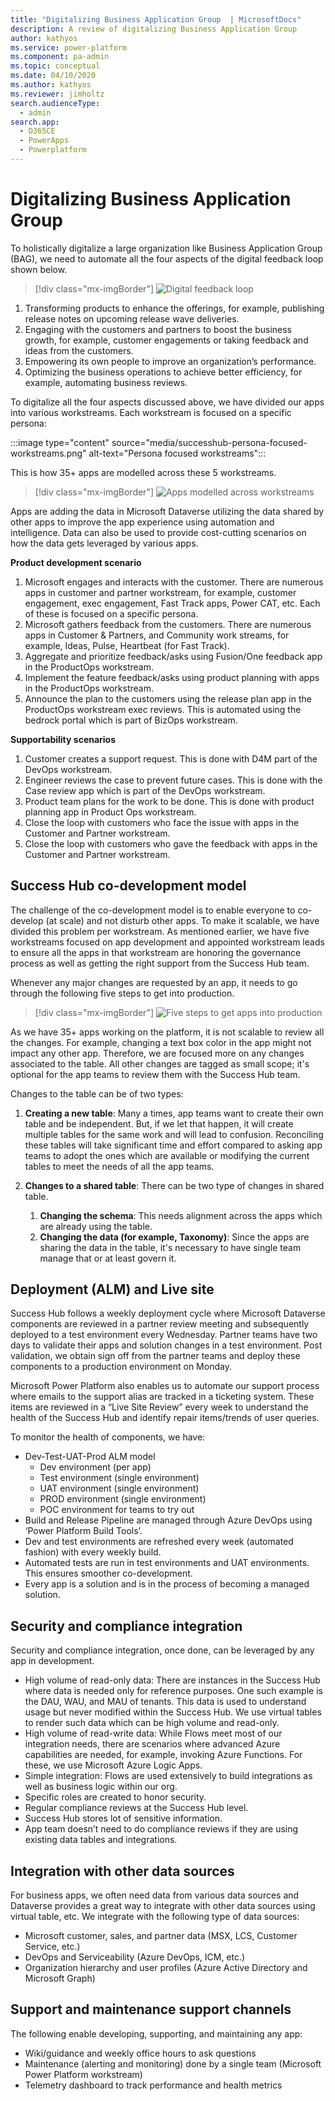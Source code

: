 ```yaml
---
title: "Digitalizing Business Application Group  | MicrosoftDocs"
description: A review of digitalizing Business Application Group
author: kathyos
ms.service: power-platform
ms.component: pa-admin
ms.topic: conceptual
ms.date: 04/10/2020
ms.author: kathyos
ms.reviewer: jimholtz
search.audienceType: 
  - admin
search.app: 
  - D365CE
  - PowerApps
  - Powerplatform
---
```

# Digitalizing Business Application Group 

To holistically digitalize a large organization like Business Application Group (BAG), we need to automate all the four aspects of the digital feedback loop shown below.

> [!div class="mx-imgBorder"] 
> ![Digital feedback loop](media/successhub-digital-feedback-loop.png "Digital feedback loop")

1. Transforming products to enhance the offerings, for example, publishing release notes on upcoming release wave deliveries.
2. Engaging with the customers and partners to boost the business growth, for example, customer engagements or taking feedback and ideas from the customers. 
3. Empowering its own people to improve an organization’s performance.
4. Optimizing the business operations to achieve better efficiency, for example, automating business reviews.

To digitalize all the four aspects discussed above, we have divided our apps into various workstreams. Each workstream is focused on a specific persona:

:::image type="content" source="media/successhub-persona-focused-workstreams.png" alt-text="Persona focused workstreams":::

This is how 35+ apps are modelled across these 5 workstreams. 

> [!div class="mx-imgBorder"] 
> ![Apps modelled across workstreams](media/successhub-apps-modelled-across-workstreams.png "Apps modelled across workstreams")

Apps are adding the data in Microsoft Dataverse utilizing the data shared by other apps to improve the app experience using automation and intelligence. Data can also be used to provide cost-cutting scenarios on how the data gets leveraged by various apps.

**Product development scenario**

1. Microsoft engages and interacts with the customer. There are numerous apps in customer and partner workstream, for example, customer engagement, exec engagement, Fast Track apps, Power CAT, etc. Each of these is focused on a specific persona.
2. Microsoft gathers feedback from the customers. There are numerous apps in Customer & Partners, and Community work streams, for example, Ideas, Pulse, Heartbeat (for Fast Track). 
3. Aggregate and prioritize feedback/asks using Fusion/One feedback app in the ProductOps workstream.
4. Implement the feature feedback/asks using product planning with apps in the ProductOps workstream.
5. Announce the plan to the customers using the release plan app in the ProductOps workstream exec reviews. This is automated using the bedrock portal which is part of BizOps workstream.

**Supportability scenarios**

1. Customer creates a support request. This is done with D4M part of the DevOps workstream.
2. Engineer reviews the case to prevent future cases. This is done with the Case review app which is part of the DevOps workstream.
3. Product team plans for the work to be done. This is done with product planning app in Product Ops workstream.
4. Close the loop with customers who face the issue with apps in the Customer and Partner workstream.
5. Close the loop with customers who gave the feedback with apps in the Customer and Partner workstream.

## Success Hub co-development model

The challenge of the co-development model is to enable everyone to co-develop (at scale) and not disturb other apps. To make it scalable, we have divided this problem per workstream. As mentioned earlier, we have five workstreams focused on app development and appointed workstream leads to ensure all the apps in that workstream are honoring the governance process as well as getting the right support from the Success Hub team.

Whenever any major changes are requested by an app, it needs to go through the following five steps to get into production.

> [!div class="mx-imgBorder"] 
> ![Five steps to get apps into production](media/successhub-steps-to-production.png "Five steps to get apps into production")

As we have 35+ apps working on the platform, it is not scalable to review all the changes. For example, changing a text box color in the app might not impact any other app. Therefore, we are focused more on any changes associated to the table. All other changes are tagged as small scope; it's optional for the app teams to review them with the Success Hub team. 

Changes to the table can be of two types:

1. **Creating a new table**: Many a times, app teams want to create their own table and be independent. But, if we let that happen, it will create multiple tables for the same work and will lead to confusion. Reconciling these tables will take significant time and effort compared to asking app teams to adopt the ones which are available or modifying the current tables to meet the needs of all the app teams.

2. **Changes to a shared table**: There can be two type of changes in shared table.
    1. **Changing the schema**: This needs alignment across the apps which are already using the table. 
    2. **Changing the data (for example, Taxonomy)**: Since the apps are sharing the data in the table, it's necessary to have single team manage that or at least govern it. 

## Deployment (ALM) and Live site 

Success Hub follows a weekly deployment cycle where Microsoft Dataverse components are reviewed in a partner review meeting and subsequently deployed to a test environment every Wednesday. Partner teams have two days to validate their apps and solution changes in a test environment. Post validation, we obtain sign off from the partner teams and deploy these components to a production environment on Monday. 

Microsoft Power Platform also enables us to automate our support process where emails to the support alias are tracked in a ticketing system. These items are reviewed in a “Live Site Review” every week to understand the health of the Success Hub and identify repair items/trends of user queries.

To monitor the health of components, we have:
 
- Dev-Test-UAT-Prod ALM model
  - Dev environment (per app)
  - Test environment (single environment)
  - UAT environment (single environment)
  - PROD environment (single environment)
  - POC environment for teams to try out
- Build and Release Pipeline are managed through Azure DevOps using ‘Power Platform Build Tools’.
- Dev and test environments are refreshed every week (automated fashion) with every weekly build.
- Automated tests are run in test environments and UAT environments. This ensures smoother co-development.
- Every app is a solution and is in the process of becoming a managed solution.

## Security and compliance integration 

Security and compliance integration, once done, can be leveraged by any app in development.

- High volume of read-only data: There are instances in the Success Hub where data is needed only for reference purposes. One such example is the DAU, WAU, and MAU of tenants. This data is used to understand usage but never modified within the Success Hub. We use virtual tables to render such data which can be high volume and read-only.  
- High volume of read-write data: While Flows meet most of our integration needs, there are scenarios where advanced Azure capabilities are needed, for example, invoking Azure Functions. For these, we use Microsoft Azure Logic Apps. 
- Simple integration: Flows are used extensively to build integrations as well as business logic within our org. 
- Specific roles are created to honor security.
- Regular compliance reviews at the Success Hub level. 
- Success Hub stores lot of sensitive information. 
- App team doesn’t need to do compliance reviews if they are using existing data tables and integrations.

## Integration with other data sources 

For business apps, we often need data from various data sources and Dataverse provides a great way to integrate with other data sources using virtual table, etc. We integrate with the following type of data sources:

- Microsoft customer, sales, and partner data (MSX, LCS, Customer Service, etc.)
- DevOps and Serviceability (Azure DevOps, ICM, etc.)
- Organization hierarchy and user profiles (Azure Active Directory and Microsoft Graph)

## Support and maintenance support channels 

The following enable developing, supporting, and maintaining any app:

- Wiki/guidance and weekly office hours to ask questions 
- Maintenance (alerting and monitoring) done by a single team (Microsoft Power Platform workstream) 
- Telemetry dashboard to track performance and health metrics
